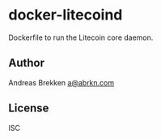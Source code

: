 docker-litecoind
===

Dockerfile to run the Litecoin core daemon.

Author
---

Andreas Brekken <a@abrkn.com>

License
---

ISC

